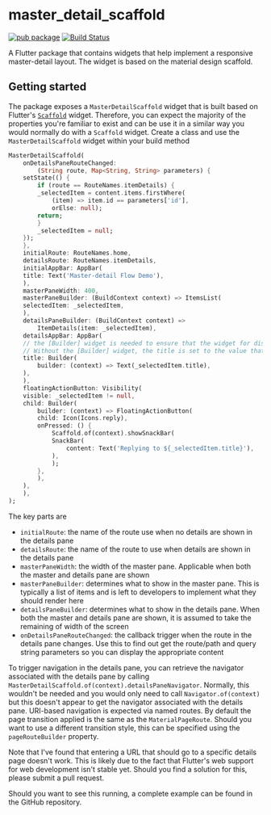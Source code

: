 # master_detail_scaffold

[![pub package](https://img.shields.io/pub/v/master_detail_scaffold.svg)](https://pub.dartlang.org/packages/master_detail_scaffold)
[![Build Status](https://api.cirrus-ci.com/github/MaikuB/master_detail_scaffold.svg)](https://cirrus-ci.com/github/MaikuB/master_detail_scaffold/master)

A Flutter package that contains widgets that help implement a responsive master-detail layout. The widget is based on the material design scaffold.

## Getting started

The package exposes a `MasterDetailScaffold` widget that is built based on Flutter's [`Scaffold`](https://api.flutter.dev/flutter/material/Scaffold-class.html) widget. Therefore, you can expect the majority of the properties you're familiar to exist and can be use it in a similar way you would normally do with a `Scaffold` widget. Create a class and use the `MasterDetailScaffold` widget within your build method

```dart
MasterDetailScaffold(
    onDetailsPaneRouteChanged:
        (String route, Map<String, String> parameters) {
    setState(() {
        if (route == RouteNames.itemDetails) {
        _selectedItem = content.items.firstWhere(
            (item) => item.id == parameters['id'],
            orElse: null);
        return;
        }
        _selectedItem = null;
    });
    },
    initialRoute: RouteNames.home,
    detailsRoute: RouteNames.itemDetails,
    initialAppBar: AppBar(
    title: Text('Master-detail Flow Demo'),
    ),
    masterPaneWidth: 400,
    masterPaneBuilder: (BuildContext context) => ItemsList(
    selectedItem: _selectedItem,
    ),
    detailsPaneBuilder: (BuildContext context) =>
        ItemDetails(item: _selectedItem),
    detailsAppBar: AppBar(
    // the [Builder] widget is needed to ensure that the widget for displaying the title gets rebuilt based on the selected item.
    // Without the [Builder] widget, the title is set to the value that was originally passed through
    title: Builder(
        builder: (context) => Text(_selectedItem.title),
    ),
    ),
    floatingActionButton: Visibility(
    visible: _selectedItem != null,
    child: Builder(
        builder: (context) => FloatingActionButton(
        child: Icon(Icons.reply),
        onPressed: () {
            Scaffold.of(context).showSnackBar(
            SnackBar(
                content: Text('Replying to ${_selectedItem.title}'),
            ),
            );
        },
        ),
    ),
    ),
);
```

The key parts are

* `initialRoute`: the name of the route use when no details are shown in the details pane
* `detailsRoute`: the name of the route to use when details are shown in the details pane
* `masterPaneWidth`: the width of the master pane. Applicable when both the master and details pane are shown
* `masterPaneBuilder`: determines what to show in the master pane. This is typically a list of items and is left to developers to implement what they should render here
* `detailsPaneBuilder`: determines what to show in the details pane. When both the master and details pane are shown, it is assumed to take the remaining of width of the screen
* `onDetailsPaneRouteChanged`: the callback trigger when the route in the details pane changes. Use this to find out get the route/path and query string parameters so you can display the appropriate content

To trigger navigation in the details pane, you can retrieve the navigator associated with the details pane by calling `MasterDetailScaffold.of(context).detailsPaneNavigator`. Normally, this wouldn't be needed and you would only need to call `Navigator.of(context)` but this doesn't appear to get the navigator associated with the details pane. URI-based navigation is expected via named routes. By default the page transition applied is the same as the `MaterialPageRoute`. Should you want to use a different transition style, this can be specified using the `pageRouteBuilder` property.

Note that I've found that entering a URL that should go to a specific details page doesn't work. This is likely due to the fact that Flutter's web support for web development isn't stable yet. Should you find a solution for this, please submit a pull request.

Should you want to see this running, a complete example can be found in the GitHub repository.


